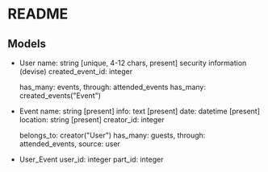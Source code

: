 # README

## Models

  * User
    name: string [unique, 4-12 chars, present]
    security information (devise)
    created_event_id: integer
    
    has_many: events, through: attended_events
    has_many: created_events("Event")

  * Event
    name: string [present]
    info: text [present]
    date: datetime [present]
    location: string [present]
    creator_id: integer

    belongs_to: creator("User")
    has_many: guests, through: attended_events, source: user

  * User_Event
    user_id: integer
    part_id: integer

